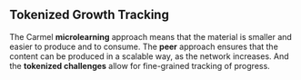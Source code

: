 ## Tokenized Growth Tracking

The Carmel **microlearning** approach means that the material is smaller and easier to produce and to consume. The **peer** approach ensures that the content can be produced in a scalable way, as the network increases. And the **tokenized challenges** allow for fine-grained tracking of progress.
